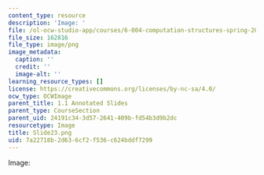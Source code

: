 ```yaml
---
content_type: resource
description: 'Image: '
file: /ol-ocw-studio-app/courses/6-004-computation-structures-spring-2017/7a22718b2d636cf2f536c624bddf7299_Slide23.png
file_size: 162816
file_type: image/png
image_metadata:
  caption: ''
  credit: ''
  image-alt: ''
learning_resource_types: []
license: https://creativecommons.org/licenses/by-nc-sa/4.0/
ocw_type: OCWImage
parent_title: 1.1 Annotated Slides
parent_type: CourseSection
parent_uid: 24191c34-3d57-2641-409b-fd54b3d9b2dc
resourcetype: Image
title: Slide23.png
uid: 7a22718b-2d63-6cf2-f536-c624bddf7299
---
```

Image: 